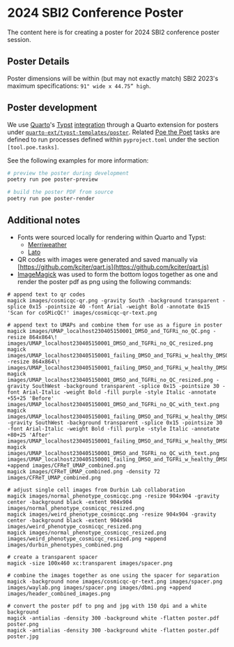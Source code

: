 # 2024 SBI2 Conference Poster

The content here is for creating a poster for 2024 SBI2 conference poster session.

## Poster Details

Poster dimensions will be within (but may not exactly match) SBI2 2023's maximum specifications: `91" wide x 44.75” high`.

## Poster development

We use [Quarto](https://github.com/quarto-dev/quarto-cli)'s [Typst](https://github.com/typst/typst) [integration](https://quarto.org/docs/output-formats/typst.html) through a Quarto extension for posters under [`quarto-ext/typst-templates/poster`](https://github.com/quarto-ext/typst-templates/tree/main/poster).
Related [Poe the Poet](https://poethepoet.natn.io/index.html) tasks are defined to run processes defined within `pyproject.toml` under the section `[tool.poe.tasks]`.

See the following examples for more information:

```bash
# preview the poster during development
poetry run poe poster-preview

# build the poster PDF from source
poetry run poe poster-render
```

## Additional notes

- Fonts were sourced locally for rendering within Quarto and Typst:
  - [Merriweather](https://fonts.google.com/specimen/Merriweather)
  - [Lato](https://fonts.google.com/specimen/Lato)
- QR codes with images were generated and saved manually via [https://github.com/kciter/qart.js](https://github.com/kciter/qart.js)
- [ImageMagick](http://www.imagemagick.org/) was used to form the bottom logos together as one and render the poster pdf as png using the following commands:

```shell
# append text to qr codes
magick images/cosmicqc-qr.png -gravity South -background transparent -splice 0x15 -pointsize 40 -font Arial -weight Bold -annotate 0x15 'Scan for coSMicQC!' images/cosmicqc-qr-text.png

# append text to UMAPs and combine them for use as a figure in poster
magick images/UMAP_localhost230405150001_DMSO_and_TGFRi_no_QC.png -resize 864x864\! images/UMAP_localhost230405150001_DMSO_and_TGFRi_no_QC_resized.png
magick images/UMAP_localhost230405150001_failing_DMSO_and_TGFRi_w_healthy_DMSO_Merged.pdf -resize 864x864\! images/UMAP_localhost230405150001_failing_DMSO_and_TGFRi_w_healthy_DMSO_Merged.png
magick images/UMAP_localhost230405150001_DMSO_and_TGFRi_no_QC_resized.png -gravity SouthWest -background transparent -splice 0x15 -pointsize 30 -font Arial-Italic -weight Bold -fill purple -style Italic -annotate +55+25 'Before' images/UMAP_localhost230405150001_DMSO_and_TGFRi_no_QC_with_text.png
magick images/UMAP_localhost230405150001_failing_DMSO_and_TGFRi_w_healthy_DMSO_Merged.png -gravity SouthWest -background transparent -splice 0x15 -pointsize 30 -font Arial-Italic -weight Bold -fill purple -style Italic -annotate +80+25 'After' images/UMAP_localhost230405150001_failing_DMSO_and_TGFRi_w_healthy_DMSO_Merged_with_text.png 
magick images/UMAP_localhost230405150001_DMSO_and_TGFRi_no_QC_with_text.png images/UMAP_localhost230405150001_failing_DMSO_and_TGFRi_w_healthy_DMSO_Merged_with_text.png  +append images/CFReT_UMAP_combined.png
magick images/CFReT_UMAP_combined.png -density 72 images/CFReT_UMAP_combined.png

# adjust single cell images from Durbin Lab collaboration
magick images/normal_phenotype_cosmicqc.png -resize 904x904 -gravity center -background black -extent 904x904 images/normal_phenotype_cosmicqc_resized.png
magick images/weird_phenotype_cosmicqc.png -resize 904x904 -gravity center -background black -extent 904x904 images/weird_phenotype_cosmicqc_resized.png
magick images/normal_phenotype_cosmicqc_resized.png images/weird_phenotype_cosmicqc_resized.png +append images/durbin_phenotypes_combined.png

# create a transparent spacer
magick -size 100x460 xc:transparent images/spacer.png

# combine the images together as one using the spacer for separation
magick -background none images/cosmicqc-qr-text.png images/spacer.png images/waylab.png images/spacer.png images/dbmi.png +append images/header_combined_images.png

# convert the poster pdf to png and jpg with 150 dpi and a white background
magick -antialias -density 300 -background white -flatten poster.pdf poster.png
magick -antialias -density 300 -background white -flatten poster.pdf poster.jpg
```
